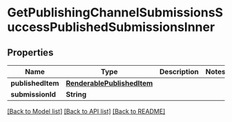 # GetPublishingChannelSubmissionsSuccessPublishedSubmissionsInner

## Properties
Name | Type | Description | Notes
------------ | ------------- | ------------- | -------------
**publishedItem** | [**RenderablePublishedItem**](RenderablePublishedItem.md) |  | 
**submissionId** | **String** |  | 

[[Back to Model list]](../README.md#documentation-for-models) [[Back to API list]](../README.md#documentation-for-api-endpoints) [[Back to README]](../README.md)


